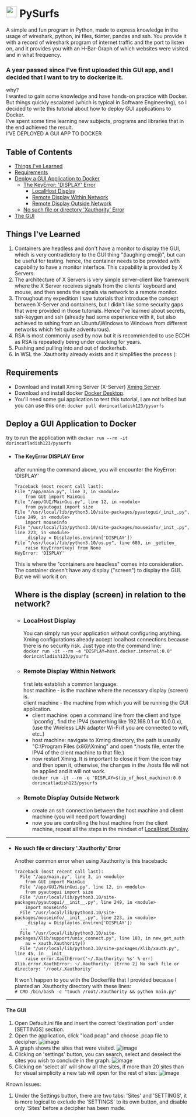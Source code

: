 
# <img src="https://i.ibb.co/ZSbWvNw/icon.png" width="30px" height="30px" /> PySurfs
A simple and fun program in Python, made to express knowledge in the usage of wireshark, python, ini files, tkinter, pandas and ssh.
You provide it with a record of wireshark program of internet traffic and the port to listen on, and it provides you with an H-Bar-Graph of which websites were visited and in what frequency.
### A year passed since I've first uploaded this GUI app, and I decided that I want to try to dockerize it.
why?<br>
I wanted to gain some knowledge and have hands-on practice with Docker.
But things quickly escalated (which is typical in Software Engineering), so I decided to write this tutorial about how to deploy GUI applications to Docker.<br>
I've spent some time learning new subjects, programs and libraries that in the end achieved the result. <br>
I'VE DEPLOYED A GUI APP TO DOCKER

## Table of Contents
- [Things I've Learned](#things-ive-learned)
- [Requirements](#requirements)
- [Deploy a GUI Application to Docker](#deploy-a-gui-application-to-docker)
	- [The KeyError: 'DISPLAY' Error](#the-keyerror-display-error)
	 	- [LocalHost Display](#localhost-display)
	 	- [Remote Display Within Network](#remote-display-within-network)
	  	- [Remote Display Outside Network](#remote-display-outside-network)
  	- [No such file or directory 'Xauthority' Error](#no-such-file-or-directory-xauthority-error)
- [The GUI](#the-gui)

## Things I've Learned[](#things-ive-learned)
1. Containers are headless and don't have a monitor to display the GUI, which is very contradictory to the GUI thing "(laughing emoji)", but can be useful for testing.
hence, the container needs to be provided with capability to have a monitor interface. This capability is provided by X Servers. 
2. The architecture of X Servers is very simple server-client like framework where the X Server receives signals from the clients' keyboard and mouse, and then sends the signals via network to a remote monitor.
3. Throughout my expedition I saw tutorials that introduce the concept between X-Server and containers, but I didn't like some security gaps that were provided in those tutorials. Hence I've learned about secrets, ssh-keygen and ssh (already had some experience with it, but also achieved to sshing from an Ubuntu\Windows to Windows from different networks which felt quite adventurous).
4. RSA is most commonly used by now but it is recommended to use ECDH as RSA is repeatedly being under cracking for years.
5. Pushing and pulling into and out of dockerhub.
6. In WSL the .Xauthority already exists and it simplifies the process (:

## Requirements[](#requierments)
- Download and install Xming Server (X-Server) [Xming Server](https://sourceforge.net/projects/xming).
- Download and install docker [Docker Desktop](https://www.docker.com/products/docker-desktop).
- You'll need some gui application to test this tutorial, I am not bribed but you can use this one:
  ```docker pull dorincatladish123/pysurfs```

## Deploy a GUI Application to Docker[](#deploy-a-gui-application-to-docker)
   try to run the application with ```docker run --rm -it dorincatladish123/pysurfs```
- #### The KeyError DISPLAY Error[](#the-keyerror:-'display'-error)
  after running the command above, you will encounter the KeyError: 'DISPLAY'
    ```
    Traceback (most recent call last):
    File "/app/main.py", line 3, in <module>
        from GUI import MainGui
    File "/app/GUI/MainGui.py", line 12, in <module>
        from pyautogui import size
    File "/usr/local/lib/python3.10/site-packages/pyautogui/_init_.py", line 249, in <module>
        import mouseinfo
    File "/usr/local/lib/python3.10/site-packages/mouseinfo/_init_.py", line 223, in <module>
        _display = Display(os.environ['DISPLAY'])
    File "/usr/local/lib/python3.10/os.py", line 680, in _getitem_
        raise KeyError(key) from None
    KeyError: 'DISPLAY'
    ```
   	This is where the "containers are headless" comes into consideration. The container doesn't have any display ("screen") to display the GUI. <br> But we will work it on: <br>
    
  	Where is the display (screen) in relation to the network?
  ---
	- ### LocalHost Display[](#localhost-display)
		You can simply run your application without configuring anything. Xming configurations already accept localhost connections because there is no security risk. Just type into the command line: <br>
		```docker run -it --rm -e "DISPLAY=host.docker.internal:0.0" dorincatladish123/pysurfs```
	- ### Remote Display Within Network[](#remote-display-within-network)
		first lets establish a common language: <br>
		host machine - is the machine where the necessary display (screen) is. <br>
		client machine - the machine from which you will be running the GUI application. <br>
		- client machine: open a command line from the client and type 'ipconfig', find the IPV4 (something like 192.168.0.1 or 10.0.0.x), (use the Wireless LAN adapter Wi-Fi if you are connected to wifi, etc..)
		- host machine: navigate to Xming directory, the path is usually "C:\Program Files (x86)\Xming" and open *.hosts file, enter the IPV4 of the client machine to that file.)
		- now restart Xming. It is important to close it from the icon tray and then open it, otherwise, the changes in the .hosts file will not be applied and it will not work. <br>
		```docker run -it --rm -e "DISPLAY=$(ip_of_host_machine):0.0 dorincatladish123/pysurfs```
	- ### Remote Display Outside Network[](#remote-display-outside-network)
		- create an ssh connection between the host machine and client machine (you will need port fowarding)
		- now you are controlling the host machine from the client machine, repeat all the steps in the mindset of [LocalHost Display](#localhost-display).

---
- #### No such file or directory '.Xauthority' Error[](#no-such-file-or-directory-.xauthority-error)
	Another common error when using Xauthority is this traceback:
	```
	Traceback (most recent call last):
	  File "/app/main.py", line 3, in <module>
	    from GUI import MainGui
	  File "/app/GUI/MainGui.py", line 12, in <module>
	    from pyautogui import size
	  File "/usr/local/lib/python3.10/site-packages/pyautogui/__init__.py", line 249, in <module>
	    import mouseinfo
	  File "/usr/local/lib/python3.10/site-packages/mouseinfo/__init__.py", line 223, in <module>
	    _display = Display(os.environ['DISPLAY'])
	  ...
	  File "/usr/local/lib/python3.10/site-packages/Xlib/support/unix_connect.py", line 103, in new_get_auth
	    au = xauth.Xauthority()
	  File "/usr/local/lib/python3.10/site-packages/Xlib/xauth.py", line 45, in __init__
	    raise error.XauthError('~/.Xauthority: %s' % err)
	Xlib.error.XauthError: ~/.Xauthority: [Errno 2] No such file or directory: '/root/.Xauthority'
	```
 	 It won't happen to you with the Dockerfile that I provided because I planted an .Xauthority directory with these lines: <br>
   	```# CMD /bin/bash -c "touch /root/.Xauthority && python main.py"```

---
#### The GUI[](#the-gui)
1. Open Default.ini file and insert the correct 'destination port' under [SETTINGS] section. 
2. Open the application, click "load pcap" and choose .pcap file to decipher.
![image](https://user-images.githubusercontent.com/90141260/200125704-7fa1fd28-9274-455e-a866-58873dbf6df0.png)
3. A graph shows the sites that were visited.
![image](https://user-images.githubusercontent.com/90141260/200125726-7c031952-aa24-4d6a-9e40-730ce0680170.png)
4. Clicking on 'settings' button, you can search, select and deselect the sites you wish to conclude in the graph.
![image](https://user-images.githubusercontent.com/90141260/200125768-f4a7ee18-60a1-4de6-ada1-3c3784b460f1.png)
5. Clicking on 'select all' will show all the sites, if more than 20 sites than for visual simplicity a new tab will open for the rest of sites:
![image](https://user-images.githubusercontent.com/90141260/200126462-8d9d6829-d4e1-4276-a843-0fa647ea0423.png)

Known Issues:
1. Under the Settings button, there are two tabs: 'Sites' and 'SETTINGS', it is more logical to exclude the 'SETTINGS' to its own button, and disable only 'Sites' before a decipher has been made.
